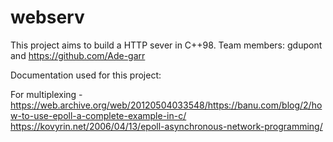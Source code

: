 # webserv
This project aims to build a HTTP sever in C++98. Team members: gdupont and https://github.com/Ade-garr

Documentation used for this project:

For multiplexing - https://web.archive.org/web/20120504033548/https://banu.com/blog/2/how-to-use-epoll-a-complete-example-in-c/
https://kovyrin.net/2006/04/13/epoll-asynchronous-network-programming/
